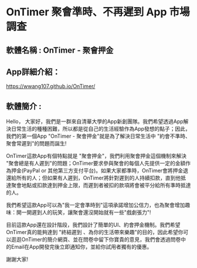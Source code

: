 # OnTimer 聚會準時、不再遲到 App 市場調查 

## 軟體名稱 : OnTimer - 聚會押金

## App詳細介紹：
https://wwang107.github.io/OnTimer/

## 軟體簡介 :
Hello， 大家好，我們是一群來自清華大學的App新創團隊。我們希望透過App解決日常生活的種種困難，所以都是從自己的生活經驗作為App發想的點子；因此，我們的第一個App "OnTimer - 聚會押金"就是為了解決日常生活中 "約會不準時、聚會常遲到"的問題而誕生!

OnTimer這款App有個特點就是 "聚會押金"，我們利用聚會押金這個機制來解決 "聚會總是有人遲到"的問題；OnTimer要求參與聚會的每個人先提供一定的金額作為押金(PayPal or 其他第三方支付平台)。如果大家都準時，OnTimer會將押金退還給所有的人；但如果有人遲到，OnTimer將針對遲到的人持續扣款，直到他抵達聚會地點或扣款達到押金上限，而遲到者被扣的款項將會被平分給所有準時抵達的人。

我們希望這款App可以為"我一定會準時到"這項承諾增加公信力，也為聚會增加趣味：開一開遲到人的玩笑，讓聚會還沒開始就有一些"戲劇張力"!

目前這款App還在設計階段，我們設計了簡單的UI、約會押金機制。我們希望OnTimer真的能夠達到 "終結遲到 、為你的生活帶來樂趣"的目的，因此希望你可以逛逛OnTimer的簡介網頁、並在問卷中留下你寶貴的意見，我們會透過問卷中的Email在App開發完後立即通知你，並給你試用者獨有的優惠。

謝謝大家!